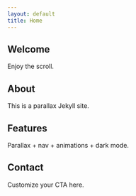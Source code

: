 ```yaml
---
layout: default
title: Home
---
```


<section id="home" class="parallax-section" data-speed="0.3" style="background-image:url('/assets/images/bg1.jpg');">
  <div class="overlay"><div class="content animate-on-scroll"><h2>Welcome</h2><p>Enjoy the scroll.</p></div></div>
</section>

<section id="about" class="normal-section">
  <div class="wrapper"><h2 class="animate-on-scroll">About</h2><p class="animate-on-scroll">This is a parallax Jekyll site.</p></div>
</section>

<section id="features" class="parallax-section" data-speed="0.5" style="background-image:url('/assets/images/bg2.jpg');">
  <div class="overlay"><div class="content animate-on-scroll"><h2>Features</h2><p>Parallax + nav + animations + dark mode.</p></div></div>
</section>

<section id="contact" class="normal-section">
  <div class="wrapper"><h2 class="animate-on-scroll">Contact</h2><p class="animate-on-scroll">Customize your CTA here.</p></div>
</section>
